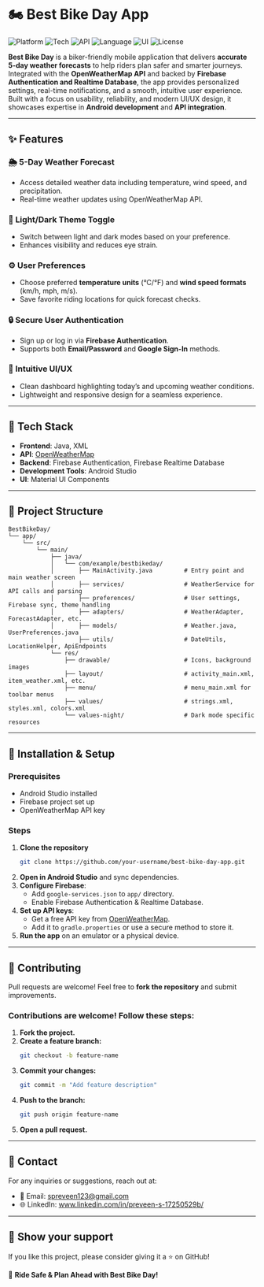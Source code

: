 # 🏍️ Best Bike Day App

![Platform](https://img.shields.io/badge/Platform-Android-blue.svg)
![Tech](https://img.shields.io/badge/Backend-Firebase-orange.svg)
![API](https://img.shields.io/badge/API-OpenWeatherMap-lightblue.svg)
![Language](https://img.shields.io/badge/Language-Java-yellow.svg)
![UI](https://img.shields.io/badge/UI-XML-green.svg)
![License](https://img.shields.io/badge/License-MIT-lightgrey.svg)

**Best Bike Day** is a biker-friendly mobile application that delivers **accurate 5-day weather forecasts** to help riders plan safer and smarter journeys. Integrated with the **OpenWeatherMap API** and backed by **Firebase Authentication and Realtime Database**, the app provides personalized settings, real-time notifications, and a smooth, intuitive user experience. Built with a focus on usability, reliability, and modern UI/UX design, it showcases expertise in **Android development** and **API integration**.

---

## ✨ Features

### 🌦️ 5-Day Weather Forecast
- Access detailed weather data including temperature, wind speed, and precipitation.
- Real-time weather updates using OpenWeatherMap API.

### 🌙 Light/Dark Theme Toggle
- Switch between light and dark modes based on your preference.
- Enhances visibility and reduces eye strain.

### ⚙️ User Preferences
- Choose preferred **temperature units** (°C/°F) and **wind speed formats** (km/h, mph, m/s).
- Save favorite riding locations for quick forecast checks.

### 🔒 Secure User Authentication
- Sign up or log in via **Firebase Authentication**.
- Supports both **Email/Password** and **Google Sign-In** methods.

### 📍 Intuitive UI/UX
- Clean dashboard highlighting today’s and upcoming weather conditions.
- Lightweight and responsive design for a seamless experience.

---

## 🚀 Tech Stack

- **Frontend**: Java, XML  
- **API**: [OpenWeatherMap](https://openweathermap.org/)  
- **Backend**: Firebase Authentication, Firebase Realtime Database  
- **Development Tools**: Android Studio  
- **UI**: Material UI Components  

---

## 📂 Project Structure

```
BestBikeDay/
└── app/
    └── src/
        └── main/
            ├── java/
            │   └── com/example/bestbikeday/
            │       ├── MainActivity.java         # Entry point and main weather screen
            │       ├── services/                 # WeatherService for API calls and parsing
            │       ├── preferences/              # User settings, Firebase sync, theme handling
            │       ├── adapters/                 # WeatherAdapter, ForecastAdapter, etc.
            │       ├── models/                   # Weather.java, UserPreferences.java
            │       ├── utils/                    # DateUtils, LocationHelper, ApiEndpoints
            └── res/
                ├── drawable/                     # Icons, background images
                ├── layout/                       # activity_main.xml, item_weather.xml, etc.
                ├── menu/                         # menu_main.xml for toolbar menus
                ├── values/                       # strings.xml, styles.xml, colors.xml
                └── values-night/                 # Dark mode specific resources

```

---

## 📲 Installation & Setup

### Prerequisites
- Android Studio installed
- Firebase project set up
- OpenWeatherMap API key

### Steps
1. **Clone the repository**
   ```sh
   git clone https://github.com/your-username/best-bike-day-app.git
   ```
2. **Open in Android Studio** and sync dependencies.
3. **Configure Firebase**:
   - Add `google-services.json` to `app/` directory.
   - Enable Firebase Authentication & Realtime Database.
4. **Set up API keys**:
   - Get a free API key from [OpenWeatherMap](https://openweathermap.org/).
   - Add it to `gradle.properties` or use a secure method to store it.
5. **Run the app** on an emulator or a physical device.

---

## 🤝 Contributing
Pull requests are welcome! Feel free to **fork the repository** and submit improvements.

### Contributions are welcome! Follow these steps:
1. **Fork the project.**
2. **Create a feature branch:**
   ```sh
   git checkout -b feature-name
   ```
3. **Commit your changes:**
   ```sh
   git commit -m "Add feature description"
   ```
4. **Push to the branch:**
   ```sh
   git push origin feature-name
   ```
5. **Open a pull request.**

---

## 💎 Contact
For any inquiries or suggestions, reach out at:
- 💌 Email: spreveen123@gmail.com
- 🌐 LinkedIn: www.linkedin.com/in/preveen-s-17250529b/

---

## 🌟 **Show your support**
If you like this project, please consider giving it a ⭐ on GitHub!

🚴 **Ride Safe & Plan Ahead with Best Bike Day!**
